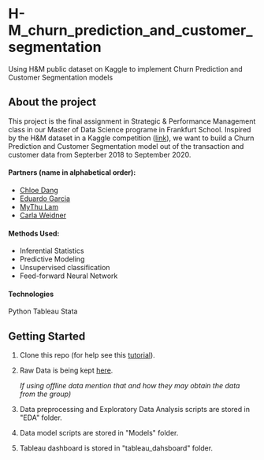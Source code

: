 # H-M_churn_prediction_and_customer_segmentation
Using H&amp;M public dataset on Kaggle to implement Churn Prediction and Customer Segmentation models


## About the project

This project is the final assignment in Strategic & Performance Management class in our Master of Data Science programe in Frankfurt School.
Inspired by the H&M dataset in a Kaggle competition ([link](https://www.kaggle.com/competitions/h-and-m-personalized-fashion-recommendations)), we want to build a Churn Prediction and Customer Segmentation model out of the transaction and customer data from Septerber 2018 to September 2020.

#### Partners (name in alphabetical order):
* [Chloe Dang](https://github.com/chloe68)
* [Eduardo Garcia](https://github.com/egarcia00)
* [MyThu Lam](https://github.com/MyThuL)
* [Carla Weidner](https://github.com/carla1w)

#### Methods Used:

- Inferential Statistics
- Predictive Modeling
- Unsupervised classification
- Feed-forward Neural Network

#### Technologies
Python
Tableau
Stata

## Getting Started

1. Clone this repo (for help see this [tutorial](https://help.github.com/articles/cloning-a-repository/)).
2. Raw Data is being kept [here](https://www.kaggle.com/competitions/h-and-m-personalized-fashion-recommendations/data).

    *If using offline data mention that and how they may obtain the data from the group)*
    
3. Data preprocessing and Exploratory Data Analysis scripts are stored in "EDA" folder.
4. Data model scripts are stored in "Models" folder.
5. Tableau dashboard is stored in "tableau_dahsboard" folder.


